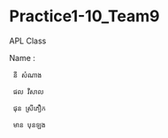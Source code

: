 # Practice1-10_Team9
 APL Class
 
Name :

     នី សំណាង
     
     ផល វីសាល
     
     ផុន ស្រីភឿក
     
     មាន បុនឡុង
